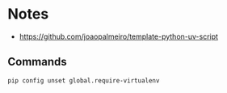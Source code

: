 # Notes

- https://github.com/joaopalmeiro/template-python-uv-script

## Commands

```bash
pip config unset global.require-virtualenv
```
